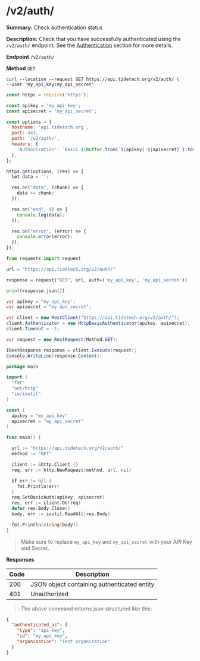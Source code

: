 # /v2/auth/

**Summary:** Check authentication status

**Description:** Check that you have successfully authenticated using the `/v2/auth/` endpoint. See the <a href='#authentication'>Authentication</a> section for more details.

**Endpoint** `/v2/auth/`

**Method** `GET`


```shell
curl --location --request GET https://api.tidetech.org/v2/auth/ \
--user 'my_api_key:my_api_secret'
```

```javascript
const https = require('https');

const apikey = 'my_api_key';
const apisecret = 'my_api_secret';

const options = {
  hostname: 'api.tidetech.org',
  port: 443,
  path: '/v2/auth/',
  headers: {
    'Authorization': `Basic ${Buffer.from(`${apikey}:${apisecret}`).toString('base64')}`,
  },
};

https.get(options, (res) => {
  let data = '';

  res.on("data", (chunk) => {
    data += chunk;
  });

  res.on("end", () => {
    console.log(data);
  });

  res.on("error", (error) => {
    console.error(error);
  });
});
```

```python
from requests import request

url = "https://api.tidetech.org/v2/auth/"

response = request("GET", url, auth=('my_api_key', 'my_api_secret'))

print(response.json())
```

```csharp
var apikey = "my_api_key";
var apisecret = "my_api_secret";

var client = new RestClient("https://api.tidetech.org/v2/auth/");
client.Authenticator = new HttpBasicAuthenticator(apikey, apisecret);
client.Timeout = -1;

var request = new RestRequest(Method.GET);

IRestResponse response = client.Execute(request);
Console.WriteLine(response.Content);
```

```go
package main

import (
  "fmt"
  "net/http"
  "io/ioutil"
)

const (
  apikey = "my_api_key"
  apisecret = "my_api_secret"
)

func main() {

  url := "https://api.tidetech.org/v2/auth/"
  method := "GET"

  client := &http.Client {}
  req, err := http.NewRequest(method, url, nil)

  if err != nil {
    fmt.Println(err)
  }
  req.SetBasicAuth(apikey, apisecret)
  res, err := client.Do(req)
  defer res.Body.Close()
  body, err := ioutil.ReadAll(res.Body)

  fmt.Println(string(body))
}
```

> Make sure to replace `my_api_key` and `my_api_secret` with your API Key and Secret.

**Responses**

| Code | Description |
| ---- | ----------- |
| 200 | JSON object containing authenticated entity |
| 401 | Unauthorized |


> The above command returns json structured like this:

```json
{
  "authenticated_as": {
    "type": "api-key",
    "id": "my_api_key",
    "organisation": "Test organisation"
  }
}
```
